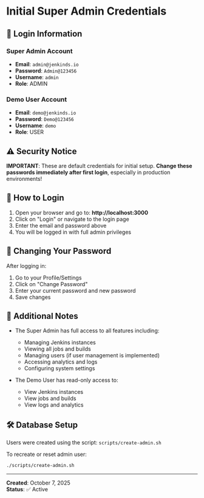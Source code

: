 # Initial Super Admin Credentials

## 🔐 Login Information

### Super Admin Account
- **Email**: `admin@jenkinds.io`
- **Password**: `Admin@123456`
- **Username**: `admin`
- **Role**: ADMIN

### Demo User Account
- **Email**: `demo@jenkinds.io`
- **Password**: `Demo@123456`
- **Username**: `demo`
- **Role**: USER

## ⚠️ Security Notice

**IMPORTANT**: These are default credentials for initial setup. **Change these passwords immediately after first login**, especially in production environments!

## 🚀 How to Login

1. Open your browser and go to: **http://localhost:3000**
2. Click on "Login" or navigate to the login page
3. Enter the email and password above
4. You will be logged in with full admin privileges

## 🔧 Changing Your Password

After logging in:
1. Go to your Profile/Settings
2. Click on "Change Password"
3. Enter your current password and new password
4. Save changes

## 📝 Additional Notes

- The Super Admin has full access to all features including:
  - Managing Jenkins instances
  - Viewing all jobs and builds
  - Managing users (if user management is implemented)
  - Accessing analytics and logs
  - Configuring system settings

- The Demo User has read-only access to:
  - View Jenkins instances
  - View jobs and builds
  - View logs and analytics

## 🛠️ Database Setup

Users were created using the script: `scripts/create-admin.sh`

To recreate or reset admin user:
```bash
./scripts/create-admin.sh
```

---

**Created**: October 7, 2025  
**Status**: ✅ Active
